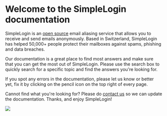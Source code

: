 # Welcome to the SimpleLogin documentation

SimpleLogin is an [open source](https://github.com/simple-login) email aliasing service that allows you to receive and send emails anonymously. Based in Switzerland, SimpleLogin has helped 50,000+ people protect their mailboxes against spams, phishing and data breaches.

Our documentation is a great place to find most answers and make sure that you can get the most out of SimpleLogin. Please use the search box to quickly search for a specific topic and find the answers you're looking for.

If you spot any errors in the documentation, please let us know or better yet, fix it by clicking on the pencil icon on the top right of every page.

Cannot find what you're looking for? Please do [contact us](mailto:support@simplelogin.zendesk.com) so we can update the documentation. Thanks, and enjoy SimpleLogin!

![](./assets/everywhere.png)

